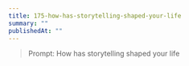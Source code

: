 ```yaml
---
title: 175-how-has-storytelling-shaped-your-life
summary: ""
publishedAt: ""
---
```


> Prompt: How has storytelling shaped your life

